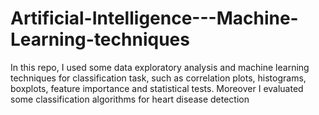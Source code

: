 # Artificial-Intelligence---Machine-Learning-techniques
In this repo, I used some data exploratory analysis and machine learning techniques for classification task, such as correlation plots, histograms, boxplots, feature importance and statistical tests. Moreover I evaluated some classification algorithms for heart disease detection
